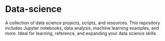 # Data-science
A collection of data science projects, scripts, and resources. This repository includes Jupyter notebooks, data analysis, machine learning examples, and more. Ideal for learning, reference, and expanding your data science skills. 
